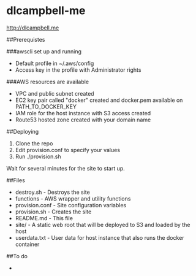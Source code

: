 # dlcampbell-me
http://dlcampbell.me

##Prerequistes

###awscli set up and running 
* Default profile in ~/.aws/config
* Access key in the profile with Administrator rights

###AWS resources are available
* VPC and public subnet created
* EC2 key pair called "docker" created and docker.pem available on PATH_TO_DOCKER_KEY
* IAM role for the host instance with S3 access created
* Route53 hosted zone created with your domain name

##Deploying

1. Clone the repo
2. Edit provision.conf to specify your values
3. Run ./provision.sh

Wait for several minutes for the site to start up.

##Files

* destroy.sh - Destroys the site
* functions - AWS wrapper and utility functions
* provision.conf - Site configuration variables
* provision.sh - Creates the site
* README.md - This file
* site/ - A static web root that will be deployed to S3 and loaded by the host
* userdata.txt - User data for host instance that also runs the docker container

##To do

* 
